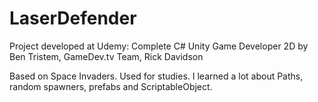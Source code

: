 # LaserDefender
Project developed at Udemy: Complete C# Unity Game Developer 2D by Ben Tristem, GameDev.tv Team, Rick Davidson

Based on Space Invaders. Used for studies. I learned a lot about Paths, random spawners, prefabs and ScriptableObject.

